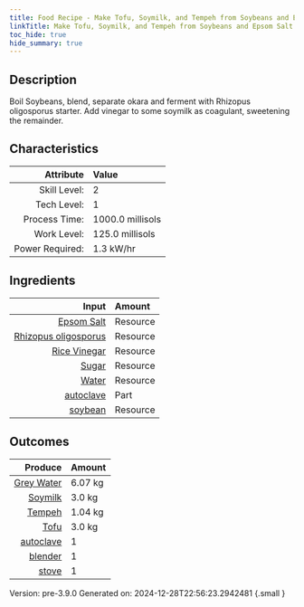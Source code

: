 ```yaml
---
title: Food Recipe - Make Tofu, Soymilk, and Tempeh from Soybeans and Epsom Salt
linkTitle: Make Tofu, Soymilk, and Tempeh from Soybeans and Epsom Salt
toc_hide: true
hide_summary: true
---
```


## Description
Boil Soybeans, blend, separate okara and ferment with Rhizopus&#10;&#9;&#9;&#9;oligosporus starter. Add vinegar to some soymilk as coagulant,&#10;&#9;&#9;&#9;sweetening the remainder.

## Characteristics

| Attribute      | Value |
|--------:|:------|
|Skill Level:|2|
|Tech Level:|1|
|Process Time:|1000.0 millisols|
|Work Level:|125.0 millisols|
|Power Required:|1.3 kW/hr|

## Ingredients

| Input      | Amount |
|--------:|:------|
|[Epsom Salt](/docs/definitions/resource/epsom-salt)|Resource|0.0707 kg|
|[Rhizopus oligosporus](/docs/definitions/resource/rhizopus-oligosporus)|Resource|0.0014 kg|
|[Rice Vinegar](/docs/definitions/resource/rice-vinegar)|Resource|0.0825 kg|
|[Sugar](/docs/definitions/resource/sugar)|Resource|0.028 kg|
|[Water](/docs/definitions/resource/water)|Resource|13.75 kg|
|[autoclave](/docs/definitions/part/autoclave)|Part|1|
|[soybean](/docs/definitions/resource/soybean)|Resource|1.25 kg|

## Outcomes


| Produce      | Amount |
|--------:|:------|
|[Grey Water](/docs/definitions/resource/grey-water)|6.07 kg|
|[Soymilk](/docs/definitions/resource/soymilk)|3.0 kg|
|[Tempeh](/docs/definitions/resource/tempeh)|1.04 kg|
|[Tofu](/docs/definitions/resource/tofu)|3.0 kg|
|[autoclave](/docs/definitions/part/autoclave)|1|
|[blender](/docs/definitions/part/blender)|1|
|[stove](/docs/definitions/part/stove)|1|


Version: pre-3.9.0 Generated on: 2024-12-28T22:56:23.2942481
{.small }


